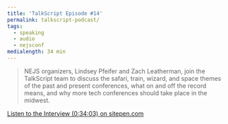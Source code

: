 ```yaml
---
title: 'TalkScript Episode #14'
permalink: talkscript-podcast/
tags:
  - speaking
  - audio
  - nejsconf
medialength: 34 min
---
```


> NEJS organizers, Lindsey Pfeifer and Zach Leatherman, join the TalkScript team to discuss the safari, train, wizard, and space themes of the past and present conferences, what on and off the record means, and why more tech conferences should take place in the midwest. 

[Listen to the Interview (0:34:03) on sitepen.com](https://www.sitepen.com/blog/2018/08/15/episode-14-rick-risi-flying-cars-the-conference-was-excellent-live-at-nejs/)


